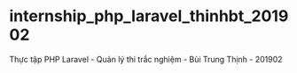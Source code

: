 # internship_php_laravel_thinhbt_201902
Thực tập PHP Laravel - Quản lý thi trắc nghiệm - Bùi Trung Thịnh - 201902
